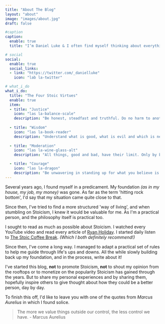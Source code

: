 ```yaml
---
title: "About The Blog"
layout: "about"
image: "images/about.jpg"
draft: false

#caption
caption:
  enable: true
  title: "I’m Daniel Luke & I often find myself thinking about everything."

# social
social:
  enable: true
  social_links:
  - link: "https://twitter.com/_danielluke"
    icon: "lab la-twitter"

# what_i_do
what_i_do:
  title: "The Four Stoic Virtues"
  enable: true
  item:
  - title: "Justice"
    icon: "las la-balance-scale"
    description: "Be honest, steadfast and truthful. Do no harm to another and help fellow man."
    
  - title: "Wisdom"
    icon: "las la-book-reader"
    description: "Understand what is good, what is evil and which is neither. Be wise in the actions you take."
    
  - title: "Moderation"
    icon: "las la-wine-glass-alt"
    description: "All things, good and bad, have their limit. Only by being satisfied by having what is essential, and settling for enough, can true contentment be achieved."

  - title: "Courage"
    icon: "las la-dragon"
    description: "Be unwavering in standing up for what you believe is good. Hold on to your principles, speak your mind, insist on the truth, no matter the personal cost."
---
```

Several years ago, I found myself in a predicament. My foundation *(as in my house, my job, my money)* was gone. As far as the term 'hitting rock bottom', I'd say that my situation came quite close to that.

Since then, I've tried to find a more structured 'way of living', and when stumbling on Stoicism, I knew it would be valuable for me. As I'm a practical person, and the philosophy itself is practical too.

I sought to read as much as possible about Stoicism. I watched every YouTube video and read every article of [Ryan Holiday](https://www.dailystoic.com). I started daily listen to [The Stoic Coffee Break](https://stoic.coffee/). *(Which I both definitely recommend!)* 

Since then, I've come a long way. I managed to adapt a practical set of rules to help me guide through life's ups and downs. All the while slowly building back up my foundation, and in the process, write about it!

I've started this blog, **not** to promote Stoicism, **not** to shout my opinion from the rooftops or to monetize on the popularity Stoicism has gained through the years. But to share my personal experiences and by sharing them, hopefully inspire others to give thought about how they could be a better person, day by day.

To finish this off, I'd like to leave you with one of the quotes from *Marcus Aurelius* in which I found solice.

> The more we value things outside our control, the less control we have. - Marcus Aurelius